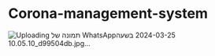 # Corona-management-system

![Uploading תמונה של WhatsApp‏ 2024-03-25 בשעה 10.05.10_d99504db.jpg…]()

